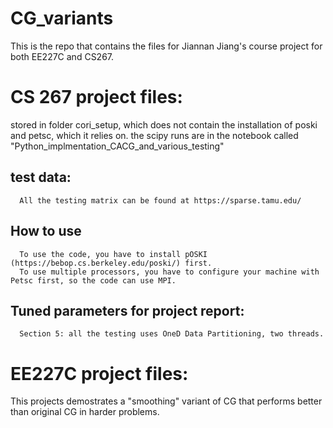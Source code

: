 # CG_variants
This is the repo that contains the files for Jiannan Jiang's course project for both EE227C and CS267.

# CS 267 project files:
   stored in folder cori_setup, which does not contain the installation of poski and petsc, which it relies on.
   the scipy runs are in the notebook called "Python_implmentation_CACG_and_various_testing"
   ## test data:
      All the testing matrix can be found at https://sparse.tamu.edu/
   ## How to use
      To use the code, you have to install pOSKI (https://bebop.cs.berkeley.edu/poski/) first.
      To use multiple processors, you have to configure your machine with Petsc first, so the code can use MPI.     
   ## Tuned parameters for project report:
      Section 5: all the testing uses OneD Data Partitioning, two threads.
   
# EE227C project files:
   This projects demostrates a "smoothing" variant of CG that performs better than original CG in harder problems.
   




